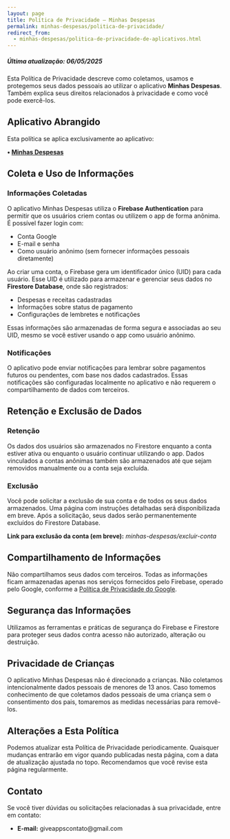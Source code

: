 ```yaml
---
layout: page
title: Política de Privacidade – Minhas Despesas
permalink: minhas-despesas/politica-de-privacidade/
redirect_from:
  - minhas-despesas/politica-de-privacidade-de-aplicativos.html
---
```


<h5>Última atualização: 06/05/2025</h5>

<p>Esta Política de Privacidade descreve como coletamos, usamos e protegemos seus dados pessoais ao utilizar o aplicativo <strong>Minhas Despesas</strong>. Também explica seus direitos relacionados à privacidade e como você pode exercê-los.</p>

<h2>Aplicativo Abrangido</h2>
<p>Esta política se aplica exclusivamente ao aplicativo:</p>
<p><strong>• <a href="https://play.google.com/store/apps/details?id=com.giveapps.minhasdespesas" target="_blank">Minhas Despesas</a></strong></p>

<h2>Coleta e Uso de Informações</h2>
<h3>Informações Coletadas</h3>
<p>O aplicativo Minhas Despesas utiliza o <strong>Firebase Authentication</strong> para permitir que os usuários criem contas ou utilizem o app de forma anônima. É possível fazer login com:</p>
<ul>
  <li>Conta Google</li>
  <li>E-mail e senha</li>
  <li>Como usuário anônimo (sem fornecer informações pessoais diretamente)</li>
</ul>

<p>Ao criar uma conta, o Firebase gera um identificador único (UID) para cada usuário. Esse UID é utilizado para armazenar e gerenciar seus dados no <strong>Firestore Database</strong>, onde são registrados:</p>
<ul>
  <li>Despesas e receitas cadastradas</li>
  <li>Informações sobre status de pagamento</li>
  <li>Configurações de lembretes e notificações</li>
</ul>

<p>Essas informações são armazenadas de forma segura e associadas ao seu UID, mesmo se você estiver usando o app como usuário anônimo.</p>

<h3>Notificações</h3>
<p>O aplicativo pode enviar notificações para lembrar sobre pagamentos futuros ou pendentes, com base nos dados cadastrados. Essas notificações são configuradas localmente no aplicativo e não requerem o compartilhamento de dados com terceiros.</p>

<h2>Retenção e Exclusão de Dados</h2>
<h3>Retenção</h3>
<p>Os dados dos usuários são armazenados no Firestore enquanto a conta estiver ativa ou enquanto o usuário continuar utilizando o app. Dados vinculados a contas anônimas também são armazenados até que sejam removidos manualmente ou a conta seja excluída.</p>

<h3>Exclusão</h3>
<p>Você pode solicitar a exclusão de sua conta e de todos os seus dados armazenados. Uma página com instruções detalhadas será disponibilizada em breve. Após a solicitação, seus dados serão permanentemente excluídos do Firestore Database.</p>

<p><strong>Link para exclusão da conta (em breve):</strong> <em>minhas-despesas/excluir-conta</em></p>

<h2>Compartilhamento de Informações</h2>
<p>Não compartilhamos seus dados com terceiros. Todas as informações ficam armazenadas apenas nos serviços fornecidos pelo Firebase, operado pelo Google, conforme a <a href="https://policies.google.com/privacy" target="_blank">Política de Privacidade do Google</a>.</p>

<h2>Segurança das Informações</h2>
<p>Utilizamos as ferramentas e práticas de segurança do Firebase e Firestore para proteger seus dados contra acesso não autorizado, alteração ou destruição.</p>

<h2>Privacidade de Crianças</h2>
<p>O aplicativo Minhas Despesas não é direcionado a crianças. Não coletamos intencionalmente dados pessoais de menores de 13 anos. Caso tomemos conhecimento de que coletamos dados pessoais de uma criança sem o consentimento dos pais, tomaremos as medidas necessárias para removê-los.</p>

<h2>Alterações a Esta Política</h2>
<p>Podemos atualizar esta Política de Privacidade periodicamente. Quaisquer mudanças entrarão em vigor quando publicadas nesta página, com a data de atualização ajustada no topo. Recomendamos que você revise esta página regularmente.</p>

<h2>Contato</h2>
<p>Se você tiver dúvidas ou solicitações relacionadas à sua privacidade, entre em contato:</p>
<ul>
  <li><strong>E-mail:</strong> giveappscontato@gmail.com</li>
</ul>
